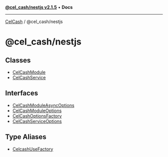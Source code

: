 [**@cel_cash/nestjs v2.1.5**](README.md) • **Docs**

***

[CelCash](../../README.md) / @cel\_cash/nestjs

# @cel\_cash/nestjs

## Classes

- [CelCashModule](classes/CelCashModule.md)
- [CelCashService](classes/CelCashService.md)

## Interfaces

- [CelCashModuleAsyncOptions](interfaces/CelCashModuleAsyncOptions.md)
- [CelCashModuleOptions](interfaces/CelCashModuleOptions.md)
- [CelCashOptionsFactory](interfaces/CelCashOptionsFactory.md)
- [CelCashServiceOptions](interfaces/CelCashServiceOptions.md)

## Type Aliases

- [CelcashUseFactory](type-aliases/CelcashUseFactory.md)
